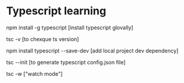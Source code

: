 <h1>Typescript learning </h1>

<p> npm install -g typescript   [install typescript glovally]</p>
<p> tsc -v   [to chexque ts version]</p>
<p> npm install typescript --save-dev [add local project dev dependency]</p>
<p> tsc --init    [to generate typescript config.json file]</p>
<p> tsc -w  ["watch mode"]</p>

